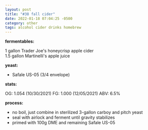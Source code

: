```yaml
---
layout: post
title: "#38 fall cider"
date: 2022-01-18 07:04:25 -0500
category: other
tags: alcohol cider drinks homebrew
---
```


**fermentables:**

1 gallon Trader Joe's honeycrisp apple cider  
1.5 gallon Martinelli's apple juice

**yeast:**

* Safale US-05 (3/4 envelope)

**stats:**

OG: 1.054 (10/30/2021)
FG: 1.000 (12/05/2021)
ABV: 6.5%

**process:**

* no boil, just combine in sterilized 3-gallon carboy and pitch yeast
* seal with airlock and ferment until gravity stabilizes
* primed with 100g DME and remaining Safale US-05
